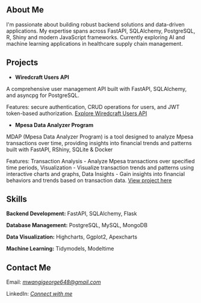 ## About Me

I'm passionate about building robust backend solutions and data-driven applications. My expertise spans across FastAPI, SQLAlchemy, PostgreSQL, R, Shiny and modern JavaScript frameworks. Currently exploring AI and machine learning applications in healthcare supply chain management.



## Projects

-   **Wiredcraft Users API**

A comprehensive user management API built with FastAPI, SQLAlchemy, and asyncpg for PostgreSQL.

Features: secure authentication, CRUD operations for users, and JWT token-based authorization. [Explore Wiredcraft Users API](https://github.com/mwangi-george/wiredcraft-backend-developer-test)

-   **Mpesa Data Analyzer Program**

MDAP (Mpesa Data Analyzer Program) is a tool designed to analyze Mpesa transactions over time, providing insights into financial trends and patterns built with FastAPI, RShiny, SQLite & Docker

Features: Transaction Analysis - Analyze Mpesa transactions over specified time periods, Visualization - Visualize transaction trends and patterns using interactive charts and graphs, Data Insights - Gain insights into financial behaviors and trends based on transaction data. [View project here](https://github.com/mwangi-george/mdap)



## Skills

**Backend Development:** FastAPI, SQLAlchemy, Flask

**Database Management:** PostgreSQL, MySQL, MongoDB

**Data Visualization:** Highcharts, Ggplot2, Apexcharts

**Machine Learning:** Tidymodels, Modeltime



## Contact Me

Email: *mwangigeorge648@gmail.com*

LinkedIn: *[Connect with me](https://www.linkedin.com/in/georgemwangikenya/)*
